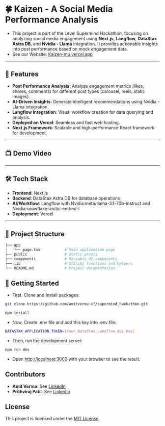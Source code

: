 # 🍀 Kaizen - A Social Media Performance Analysis  

- This project is part of the Level Supermind Hackathon, focusing on analyzing social media engagement using **Next.js**, **Langflow**, **DataStax Astra DB**, and **Nvidia - Llama** integration. It provides actionable insights into post performance based on mock engagement data.
- See our Website: [Kaizen-mu.vercel.app](https://kaizen-mu.vercel.app/)

---

## 🚀 Features  

- **Post Performance Analysis**: Analyze engagement metrics (likes, shares, comments) for different post types (carousel, reels, static images).  
- **AI-Driven Insights**: Generate intelligent recommendations using Nvidia - Llama integration.  
- **Langflow Integration**: Visual workflow creation for data querying and analysis.  
- **Deployed on Vercel**: Seamless and fast web hosting.  
- **Next.js Framework**: Scalable and high-performance React framework for development.  

---

## 📺 Demo Video

---

## 🛠️ Tech Stack  

- **Frontend**: Next.js  
- **Backend**: DataStax Astra DB for database operations   
- **AI/Workflow**: Langflow with Nvidia:meta/llama-3.1-70b-instruct and Nvidia:snowflake-arctic-embed-l
- **Deployment**: Vercel  

---

## 📂 Project Structure  

```bash
├── app  
│   └── page.tsx           # Main application page  
├── public                 # Static assets  
├── components             # Reusable UI components  
├── lib                    # Utility functions and helpers  
└── README.md              # Project documentation
```

## 👀 Getting Started

- First, Clone and Install packages:
```bash
git clone https://github.com/amitverma-cf/supermind_hackathon.git
```
```bash
npm install
```

- Now, Create .env file and add this key into .env file:
```bash
DATASTAX_APPLICATION_TOKEN=[Your_DataStax_Langflow_Api_Key]
```

- Then, run the development server:
```bash
npm run dev
```

- Open [http://localhost:3000](http://localhost:3000) with your browser to see the result.

## Contributors

- **Amit Verma**: See [LinkedIn](https://www.linkedin.com/in/amve-me)
- **Prithviraj Patil**: See [LinkedIn](https://www.linkedin.com/in/prithviraj6544/)

## License

This project is licensed under the [MIT License](LICENSE).




